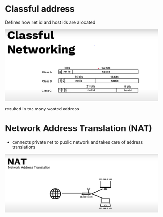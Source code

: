 # Classful address 

Defines how net id and host ids are allocated

![image classful](./img/classful.png)

resulted in too many wasted address 


# Network Address Translation (NAT)

* connects private net to public network and takes care of address translations

![image NAT](./img/nat.png)